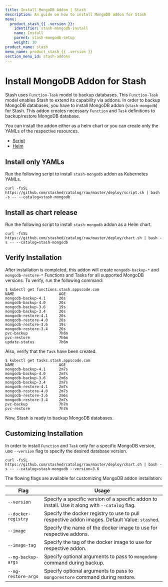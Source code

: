 ```yaml
---
title: Install MongoDB Addon | Stash
description: An guide on how to install MongoDB addon for Stash
menu:
  product_stash_{{ .version }}:
    identifier: stash-mongodb-install
    name: Install
    parent: stash-mongodb-setup
    weight: 10
product_name: stash
menu_name: product_stash_{{ .version }}
section_menu_id: stash-addons
---
```


# Install MongoDB Addon for Stash

Stash uses `Function-Task` model to backup databases. This `Function-Task` model enables Stash to extend its capability via addons. In order to backup MongoDB databases, you have to install MongoDB addon (`stash-mongodb`) for Stash. This addon creates necessary `Function` and `Task` definitions to backup/restore MongoDB database.

You can install the addon either as a helm chart or you can create only the YAMLs of the respective resources.

<ul class="nav nav-tabs" id="installerTab" role="tablist">
  <li class="nav-item">
    <a class="nav-link active" id="script-tab" data-toggle="tab" href="#script" role="tab" aria-controls="script" aria-selected="true">Script</a>
  </li>
  <li class="nav-item">
    <a class="nav-link" id="helm-tab" data-toggle="tab" href="#helm" role="tab" aria-controls="helm" aria-selected="false">Helm</a>
  </li>
</ul>
<div class="tab-content" id="installerTabContent">
  <div class="tab-pane fade show active" id="script" role="tabpanel" aria-labelledby="script-tab">

## Install only YAMLs

Run the following script to install `stash-mongodb` addon as Kubernetes YAMLs.

```console
curl -fsSL https://github.com/stashed/catalog/raw/master/deploy/script.sh | bash -s -- --catalog=stash-mongodb
```

</div>
<div class="tab-pane fade" id="helm" role="tabpanel" aria-labelledby="helm-tab">

## Install as chart release

Run the following script to install `stash-mongodb` addon as a Helm chart.

```console
curl -fsSL https://github.com/stashed/catalog/raw/master/deploy/chart.sh | bash -s -- --catalog=stash-mongodb
```

</div>
</div>

## Verify Installation

After installation is completed, this addon will create `mongodb-backup-*` and `mongodb-restore-*` Functions and Tasks for all supported MongoDB versions. To verify, run the following command:

```console
$ kubectl get functions.stash.appscode.com
NAME                    AGE
mongodb-backup-4.1      20s
mongodb-backup-4.0      20s
mongodb-backup-3.6      19s
mongodb-backup-3.4      20s
mongodb-restore-4.1     20s
mongodb-restore-4.0     20s
mongodb-restore-3.6     19s
mongodb-restore-3.4     20s
pvc-backup              7h6m
pvc-restore             7h6m
update-status           7h6m
```

Also, verify that the `Task` have been created.

```console
$ kubectl get tasks.stash.appscode.com
NAME                    AGE
mongodb-backup-4.1      2m7s
mongodb-backup-4.0      2m7s
mongodb-backup-3.6      2m6s
mongodb-backup-3.4      2m7s
mongodb-restore-4.1     2m7s
mongodb-restore-4.0     2m7s
mongodb-restore-3.6     2m6s
mongodb-restore-3.4     2m7s
pvc-backup              7h7m
pvc-restore             7h7m
```

Now, Stash is ready to backup MongoDB databases.

## Customizing Installation

In order to install `Function` and `Task` only for a specific MongoDB version, use `--version` flag to specify the desired database version.

```console
curl -fsSL https://github.com/stashed/catalog/raw/master/deploy/chart.sh | bash -s -- --catalog=stash-mongodb --version=3.6
```

The flowing flags are available for customizing MongoDB addon installation:

| Flag                | Usage                                                                                          |
| ------------------- | ---------------------------------------------------------------------------------------------- |
| `--version`         | Specify a specific version of a specific addon to install. Use it along with `--catalog` flag. |
| `--docker-registry` | Specify the docker registry to use to pull respective addon images. Default Value: `stashed`.  |
| `--image`           | Specify the name of the docker image to use for respective addons.                             |
| `--image-tag`       | Specify the tag of the docker image to use for respective addon.                               |
| `--mg-backup-args`  | Specify optional arguments to pass to `mongodump` command during backup.                       |
| `--mg-restore-args` | Specify optional arguments to pass to `mongorestore` command during restore.                   |
